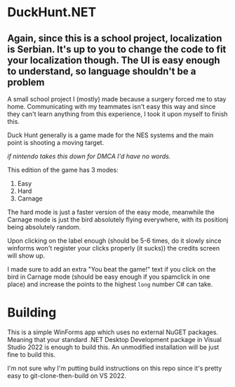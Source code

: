 # DuckHunt.NET

## Again, since this is a school project, localization is Serbian. It's up to you to change the code to fit your localization though. The UI is easy enough to understand, so language shouldn't be a problem

A small school project I (mostly) made because a surgery forced me to stay home. Communicating with my teammates isn't easy this way and since they can't learn anything from this experience, I took it upon myself to finish this.

Duck Hunt generally is a game made for the NES systems and the main point is shooting a moving target.

*if nintendo takes this down for DMCA I'd have no words.*

This edition of the game has 3 modes:

1. Easy
2. Hard
3. Carnage

The hard mode is just a faster version of the easy mode, meanwhile the Carnage mode is just the bird absolutely flying everywhere, with its positionj being absolutely random.

Upon clicking on the label enough (should be 5-6 times, do it slowly since winforms won't register your clicks properly (it sucks)) the credits screen will show up.

I made sure to add an extra "You beat the game!" text if you click on the bird in Carnage mode (should be easy enough if you spamclick in one place) and increase the points to the highest `long` number C# can take.

# Building

This is a simple WinForms app which uses no external NuGET packages. Meaning that your standard .NET Desktop Development package in Visual Studio 2022 is enough to build this. An unmodified installation will be just fine to build this.

I'm not sure why I'm putting build instructions on this repo since it's pretty easy to git-clone-then-build on VS 2022.
